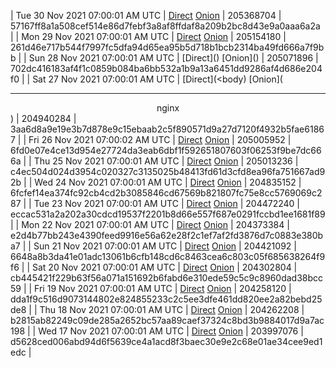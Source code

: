 | Tue 30 Nov 2021 07:00:01 AM UTC | [Direct](https://oshi.at/fZEzxY) [Onion](http://didllblj4qsn5oeaejoayl2orvdalsdyr4ppjvstsjfyorffdv6zrlid.onion/fZEzxY) | 205368704 | 57167ff8a1a508cef514e86d7febf3a8af8ffdaf8a209b2bc8d43e9a0aaa6a2a | 
| Mon 29 Nov 2021 07:00:01 AM UTC | [Direct](https://oshi.at/yBFmby) [Onion](http://didllblj4qsn5oeaejoayl2orvdalsdyr4ppjvstsjfyorffdv6zrlid.onion/yBFmby) | 205154180 | 261d46e717b544f7997fc5dfa94d65ea95b5d718b1bcb2314ba49fd666a7f9bb | 
| Sun 28 Nov 2021 07:00:01 AM UTC | [Direct](</body></html>) [Onion](</body></html>) | 205071896 | 702dc416183af4f1c0859b084ba6bb532a1b9a13a6451dd9286af4d686e204f0 | 
| Sat 27 Nov 2021 07:00:01 AM UTC | [Direct](<body) [Onion](<hr><center>nginx</center>) | 204940284 | 3aa6d8a9e19e3b7d878e9c15ebaab2c5f890571d9a27d7120f4932b5fae61867 | 
| Fri 26 Nov 2021 07:00:02 AM UTC | [Direct](https://oshi.at/erTMam) [Onion](http://didllblj4qsn5oeaejoayl2orvdalsdyr4ppjvstsjfyorffdv6zrlid.onion/erTMam) | 205005952 | 6fd0e07e4ce13d954e27724da3eab6dbf1f592651807603f06253f9be7dc666a | 
| Thu 25 Nov 2021 07:00:01 AM UTC | [Direct](https://oshi.at/uDUFnB) [Onion](http://didllblj4qsn5oeaejoayl2orvdalsdyr4ppjvstsjfyorffdv6zrlid.onion/uDUFnB) | 205013236 | c4ec504d024d3954c020327c3135025b48413fd61d3cfd8ea96fa751667ad92b | 
| Wed 24 Nov 2021 07:00:01 AM UTC | [Direct](https://oshi.at/GABRYM) [Onion](http://didllblj4qsn5oeaejoayl2orvdalsdyr4ppjvstsjfyorffdv6zrlid.onion/GABRYM) | 204835152 | 6fcfef14ea374fc92cb4cd2b3085846cd67569b821807fc75e8cc5769069c287 | 
| Tue 23 Nov 2021 07:00:01 AM UTC | [Direct](https://oshi.at/MhYFcz) [Onion](http://didllblj4qsn5oeaejoayl2orvdalsdyr4ppjvstsjfyorffdv6zrlid.onion/MhYFcz) | 204472240 | eccac531a2a202a30cdcd19537f2201b8d66e557f687e0291fccbd1ee1681f89 | 
| Mon 22 Nov 2021 07:00:01 AM UTC | [Direct](https://oshi.at/opiiUK) [Onion](http://didllblj4qsn5oeaejoayl2orvdalsdyr4ppjvstsjfyorffdv6zrlid.onion/opiiUK) | 204373384 | e2d4b77bb243e4390feed9916e56a62e28f2c1ef7af2fd3876d7c0883e380ba7 | 
| Sun 21 Nov 2021 07:00:01 AM UTC | [Direct](https://oshi.at/vVdnMM) [Onion](http://didllblj4qsn5oeaejoayl2orvdalsdyr4ppjvstsjfyorffdv6zrlid.onion/vVdnMM) | 204421092 | 6648a8b3da41e01adc13061b6cfb148cd6c8463cea6c803c05f685638264f9f6 | 
| Sat 20 Nov 2021 07:00:01 AM UTC | [Direct](https://oshi.at/HvBfvq) [Onion](http://didllblj4qsn5oeaejoayl2orvdalsdyr4ppjvstsjfyorffdv6zrlid.onion/HvBfvq) | 204302804 | cb445421f229b63f56a071a151692b6fabd6e310ede59c5c9c8960dad38bcc59 | 
| Fri 19 Nov 2021 07:00:01 AM UTC | [Direct](https://oshi.at/PGUsrv) [Onion](http://didllblj4qsn5oeaejoayl2orvdalsdyr4ppjvstsjfyorffdv6zrlid.onion/PGUsrv) | 204258120 | dda1f9c516d9073144802e824855233c2c5ee3dfe461dd820ee2a82bebd25de8 | 
| Thu 18 Nov 2021 07:00:01 AM UTC | [Direct](https://oshi.at/AQfbPn) [Onion](http://didllblj4qsn5oeaejoayl2orvdalsdyr4ppjvstsjfyorffdv6zrlid.onion/AQfbPn) | 204262208 | b2815ab82249c09de285a2652bc57aa89caef37324c8bd3b9884017d9a7ac198 | 
| Wed 17 Nov 2021 07:00:01 AM UTC | [Direct](https://oshi.at/RcWkya) [Onion](http://didllblj4qsn5oeaejoayl2orvdalsdyr4ppjvstsjfyorffdv6zrlid.onion/RcWkya) | 203997076 | d5628ced006abd94d6f5639ce4a1acd8f3baec30e9e2c68e01ae34cee9ed1edc | 

